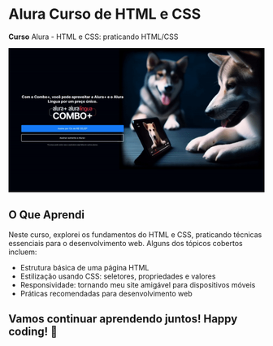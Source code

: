 # Alura Curso de HTML e CSS

**Curso** Alura - HTML e CSS: praticando HTML/CSS

![Exemplo de GIF](img/site.gif)

## O Que Aprendi

Neste curso, explorei os fundamentos do HTML e CSS, praticando técnicas essenciais para o desenvolvimento web. Alguns dos tópicos cobertos incluem:

- Estrutura básica de uma página HTML
- Estilização usando CSS: seletores, propriedades e valores
- Responsividade: tornando meu site amigável para dispositivos móveis
- Práticas recomendadas para desenvolvimento web

## Vamos continuar aprendendo juntos! Happy coding! 🚀
